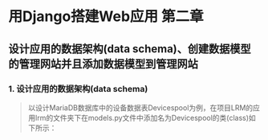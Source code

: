# 用Django搭建Web应用 第二章
## 设计应用的数据架构(data schema)、创建数据模型的管理网站并且添加数据模型到管理网站
### 1. 设计应用的数据架构(data schema)
> 以设计MariaDB数据库中的设备数据表Devicespool为例，在项目LRM的应用lrm的文件夹下在models.py文件中添加名为Devicespool的类(class)如下所示：
